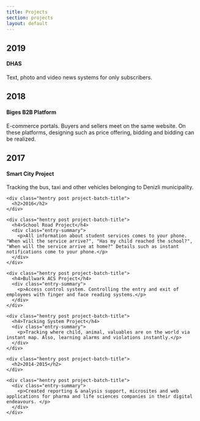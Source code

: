```yaml
---
title: Projects
section: projects
layout: default
---
```


<div class="hfeed">

  <div class="hentry post project-batch-title">
    <h2>2019</h2>
  </div>

  <div class="hentry post project-batch-title">
    <h4>DHAS</h4>
    <div class="entry-summary">
      <p>Text, photo and video news systems for only subscribers.</p>
    </div>
  </div>

  <div class="hentry post project-batch-title">
    <h2>2018</h2>
  </div>

  <div class="hentry post project-batch-title">
    <h4>Biges B2B Platform</h4>
    <div class="entry-summary">
      <p>E-commerce portals. Buyers and sellers meet on the same website. On these platforms, designing such as price offering, bidding and bidding can be realized.</p>
    </div>
  </div>
 
  <div class="hentry post project-batch-title">
    <h2>2017</h2>
  </div>

  <div class="hentry post project-batch-title">
    <h4>Smart City Project</h4>
    <div class="entry-summary">
      <p>Tracking the bus, taxi and other vehicles belonging to Denizli municipality.</p>
    </div>
  </div>

    <div class="hentry post project-batch-title">
      <h2>2016</h2>
    </div>

    <div class="hentry post project-batch-title">
      <h4>School Road Project</h4>
      <div class="entry-summary">
        <p>All information about student services comes to your phone. "When will the service arrive?", "Has my child reached the school?", "When will the service arrive at home?" Details such as instant notifications come to your phone.</p>
      </div>
    </div>
    
    <div class="hentry post project-batch-title">
      <h4>Bullwark ACS Project</h4>
      <div class="entry-summary">
        <p>Access control system. Controlling the entry and exit of employees with finger and face reading systems.</p>
      </div>
    </div>
    
    <div class="hentry post project-batch-title">
      <h4>Tracking System Project</h4>
      <div class="entry-summary">
        <p>Tracking where child, animal, valuables are on the world via instant map. Also, learning alarms and violations instantly.</p>
      </div>
    </div>
    
    <div class="hentry post project-batch-title">
      <h2>2014-2015</h2>
    </div>

    <div class="hentry post project-batch-title">
      <div class="entry-summary">
        <p>Created reporting & analysis support, microsites and web applications for pharma and life sciences companies in their digital endeavours. </p>
      </div>
    </div>
</div>
